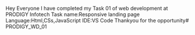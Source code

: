 Hey Everyone
I have completed my Task 01 of web development at PRODIGY Infotech
Task name:Responsive landing page
Language:Html,CSs,JavaScript
IDE:VS Code
Thankyou for the opportunity# PRODIGY_WD_01
